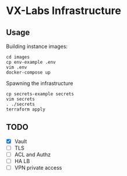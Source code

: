 # VX-Labs Infrastructure

## Usage

Building instance images:

```
cd images
cp env-example .env
vim .env
docker-compose up
```

Spawning the infrastructure
```
cp secrets-example secrets
vim secrets
. ./secrets
terraform apply
```

## TODO

* [x] Vault
* [ ] TLS
* [ ] ACL and Authz
* [ ] HA LB
* [ ] VPN private access
